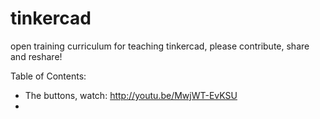 # tinkercad
open training curriculum for teaching tinkercad, please contribute, share and reshare!

Table of Contents:
  * The buttons, watch: http://youtu.be/MwjWT-EvKSU
  * 
